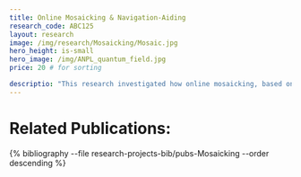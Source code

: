 ```yaml
---
title: Online Mosaicking & Navigation-Aiding
research_code: ABC125
layout: research
image: /img/research/Mosaicking/Mosaic.jpg
hero_height: is-small
hero_image: /img/ANPL_quantum_field.jpg 
price: 20 # for sorting 

descriptio: "This research investigated how online mosaicking, based on imagery captured by an onboard camera, can be used for navigation aiding. In particular, introducing a coupling between a gimballed camera, that scans ground regions in flight vicinity, and the mosaicking process resulted in improved image-based motion estimations when operating in low-texture environments. The latter were fused with an inertial navigation system thereby leading to improved performance."
---
```

<!-- add  youtube and bibliography Here-->

# Related Publications: 
{% bibliography --file research-projects-bib/pubs-Mosaicking --order descending %}

